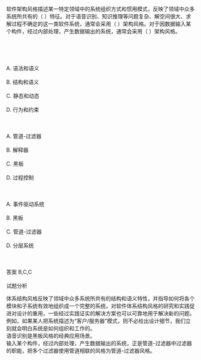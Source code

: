 <div class="detail lh2">软件架构风格描述某一特定领域中的系统组织方式和惯用模式，反映了领域中众多系统所共有的（  ）特征。对于语音识别、知识推理等问题复杂、解空间很大、求解过程不确定的这一类软件系统，通常会采用（  ）架构风格。对于因数据输入某个构件，经过内部处理，产生数据输出的系统，通常会采用（  ）架构风格。<p><br/></p><br/><br/>A. 语法和语义<br/><br/>B. 结构和语义<br/><br/>C. 静态和动态<br/><br/>D. 行为和约束<br/><br/><br/><br/>A. 管道-过滤器<br/><br/>B. 解释器<br/><br/>C. 黑板<br/><br/>D. 过程控制<br/><br/><br/><br/>A. 事件驱动系统<br/><br/>B. 黑板<br/><br/>C. 管道-过滤器<br/><br/>D. 分层系统<br/><br/><br/><br/>答案 B,C,C<br/><br/>试题分析<br/><p>体系结构风格反映了领域中众多系统所共有的结构和语义特性，并指导如何将各个模块和子系统有效地组织成一个完整的系统。对软件体系结构风格的研究和实践促进对设计的重用，一些经过实践证实的解决方案也可以可靠地用于解决新的问题。例如，如果某人把系统描述为“客户/服务器”模式，则不必给出设计细节，我们立刻就会明白系统是如何组织和工作的。<br/>
语音识别是黑板风格的经典应用场景。<br/>
输入某个构件，经过内部处理，产生数据输出的系统，正是管道-过滤器中过滤器的职能，把多个过滤器使用管道相联的风格为管道-过滤器风格。<br/></p></div>